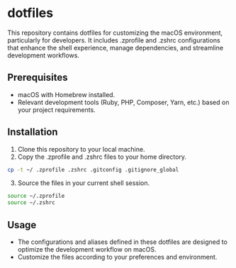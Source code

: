 # dotfiles

This repository contains dotfiles for customizing the macOS environment, particularly for developers. It includes .zprofile and .zshrc configurations that enhance the shell experience, manage dependencies, and streamline development workflows.

## Prerequisites
* macOS with Homebrew installed.
* Relevant development tools (Ruby, PHP, Composer, Yarn, etc.) based on your project requirements.

## Installation
1. Clone this repository to your local machine.
2. Copy the .zprofile and .zshrc files to your home directory.
```bash
cp -t ~/ .zprofile .zshrc .gitconfig .gitignore_global
```
3. Source the files in your current shell session.
```bash
source ~/.zprofile
source ~/.zshrc
```

## Usage
* The configurations and aliases defined in these dotfiles are designed to optimize the development workflow on macOS.
* Customize the files according to your preferences and environment.
